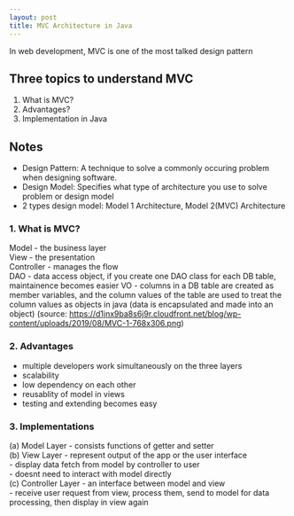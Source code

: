 ```yaml
---
layout: post
title: MVC Architecture in Java
---
```


In web development, MVC is one of the most talked design pattern

## Three topics to understand MVC
1. What is MVC?
2. Advantages?
3. Implementation in Java

## Notes  
- Design Pattern: A technique to solve a commonly occuring problem when designing software.  
- Design Model: Specifies what type of architecture you use to solve problem or design model  
- 2 types design model: Model 1 Architecture, Model 2(MVC) Architecture  

### 1. What is MVC?  
Model - the business layer  
View - the presentation  
Controller - manages the flow  
DAO - data access object, if you create one DAO class for each DB table, maintainence becomes easier
VO - columns in a DB table are created as member variables, and the column values of the table are used to treat the column values as objects in java (data is encapsulated and made into an object)
(source: https://d1jnx9ba8s6j9r.cloudfront.net/blog/wp-content/uploads/2019/08/MVC-1-768x306.png)  

### 2. Advantages  
- multiple developers work simultaneously on the three layers  
- scalability  
- low dependency on each other  
- reusablity of model in views  
- testing and extending becomes easy  
  
### 3. Implementations  
(a) Model Layer - consists functions of getter and setter  
(b) View Layer - represent output of the app or the user interface  
               - display data fetch from model by controller to user  
               - doesnt need to interact with model directly  
(c) Controller Layer - an interface between model and view  
                     - receive user request from view, process them, send to model for data processing, then display in view again  
